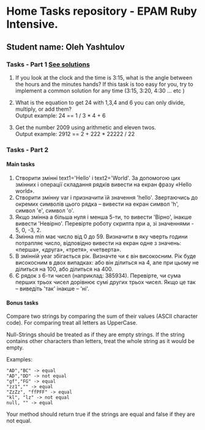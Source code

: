 # Home Tasks repository - EPAM Ruby Intensive. 
## Student name: Oleh Yashtulov

### Tasks - Part 1 [See solutions](https://github.com/signal-tenet/EPAM_Ruby_Intensive/blob/tasks_part1/Tasks1_Solutions.md)
1. If you look at the clock and the time is 3:15, what is the angle between the hours and the minutes hands?
If this task is too easy for you, try to implement a common solution for any time (3:15, 3:20, 4:30 ... etc )

2. What is the equation to get 24 with 1,3,4 and 6 you can only divide, multiply, or add them?  
Output example: 24 == 1 / 3 * 4 + 6

3. Get the number 2009 using arithmetic and eleven twos.  
Output example: 2912 == 2 + 222 * 22222 / 22

### Tasks - Part 2
#### Main tasks

1. Створити змінні text1='Hello' і text2='World'. За допомогою цих змінних і операції складання рядків вивести на екран фразу «Hello world».
2. Створити змінну var і призначити їй значення 'hello'. Звертаючись до окремих символів цього рядка – вивести на екран символ 'h', символ 'e', символ 'o'.
3. Якщо змінна a більша нуля і менша 5-ти, то вивести 'Вірно', інакше вивести 'Невірно'. Перевірте роботу скрипта при a, зі значеннями - 5, 0, -3, 2.
4. Змінна min має число від 0 до 59. Визначити в яку чверть години потрапляє число, відповідно вивести на екран одне з значень: «перша», «друга», «третя», «четверта».
5. В змінній year збігається рік. Визначте чи є він високосним. Рік буде високосним в двох випадках: або він ділиться на 4, але при цьому не ділиться на 100, або ділиться на 400.
6. Є рядок з 6-ти чисел (наприклад: 385934). Перевірте, чи сума перших трьох чисел дорівнює сумі других трьох чисел. Якщо це так – виведіть 'так' інакше – 'ні'.
 
#### Bonus tasks
Compare two strings by comparing the sum of their values (ASCII character code).
For comparing treat all letters as UpperCase.


Null-Strings should be treated as if they are empty strings.
If the string contains other characters than letters, treat the whole string as it would be empty.

Examples:
```
"AD","BC" -> equal
"AD","DD" -> not equal
"gf","FG" -> equal
"zz1","" -> equal
"ZzZz", "ffPFF" -> equal
"kl", "lz" -> not equal
null, "" -> equal
```

Your method should return true if the strings are equal and false if they are not equal.

